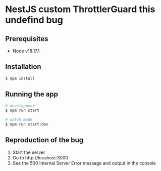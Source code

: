 # NestJS custom ThrottlerGuard this undefind bug

## Prerequisites

- Node v18.17.1

## Installation

```bash
$ npm install
```

## Running the app

```bash
# development
$ npm run start

# watch mode
$ npm run start:dev
```

## Reproduction of the bug

1. Start the server
2. Go to http://locahost:3000
3. See the 500 Internal Server Error message and output in the console
